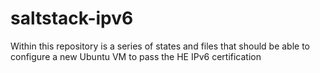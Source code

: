# saltstack-ipv6
Within this repository is a series of states and files that should be able to configure a new Ubuntu VM to pass the HE IPv6 certification
